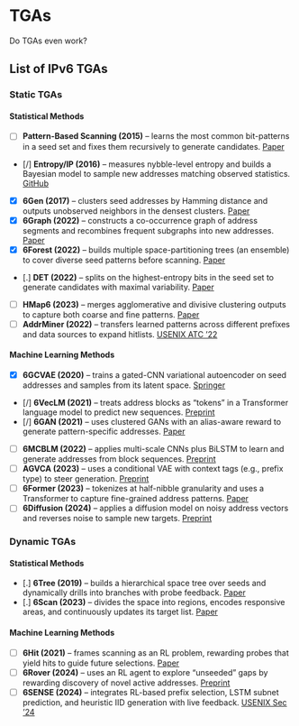 # TGAs

Do TGAs even work?

## List of IPv6 TGAs

### Static TGAs

#### Statistical Methods

- [ ] **Pattern-Based Scanning (2015)** – learns the most common bit-patterns in a seed set and fixes them recursively to generate candidates. [Paper](https://doi.org/10.1109/ARES.2015.140)  
- [/] **Entropy/IP (2016)** – measures nybble-level entropy and builds a Bayesian model to sample new addresses matching observed statistics. [GitHub](https://github.com/akamai/entropy-ip)  
- [x] **6Gen (2017)** – clusters seed addresses by Hamming distance and outputs unobserved neighbors in the densest clusters. [Paper](https://doi.org/10.1145/3131365.3131382)  
- [x] **6Graph (2022)** – constructs a co-occurrence graph of address segments and recombines frequent subgraphs into new addresses. [Paper](https://doi.org/10.1016/j.comnet.2021.108666)  
- [x] **6Forest (2022)** – builds multiple space-partitioning trees (an ensemble) to cover diverse seed patterns before scanning. [Paper](https://doi.org/10.1109/INFOCOM.2022.9767014)  
- [.] **DET (2022)** – splits on the highest-entropy bits in the seed set to generate candidates with maximal variability. [Paper](https://doi.org/10.1109/TNET.2022.9678456)  
- [ ] **HMap6 (2023)** – merges agglomerative and divisive clustering outputs to capture both coarse and fine patterns. [Paper](https://doi.org/10.1109/INFOCOM.2023.10188415)  
- [ ] **AddrMiner (2022)** – transfers learned patterns across different prefixes and data sources to expand hitlists. [USENIX ATC ’22](https://www.usenix.org/conference/atc22/presentation/song)  

#### Machine Learning Methods

- [x] **6GCVAE (2020)** – trains a gated-CNN variational autoencoder on seed addresses and samples from its latent space. [Springer](https://link.springer.com/chapter/10.1007/978-3-030-50420-5_2)  
- [/] **6VecLM (2021)** – treats address blocks as “tokens” in a Transformer language model to predict new sequences. [Preprint](https://arxiv.org/abs/2107.08506)  
- [/] **6GAN (2021)** – uses clustered GANs with an alias-aware reward to generate pattern-specific addresses. [Paper](https://doi.org/10.1109/INFOCOM.2021.9452070)  
- [ ] **6MCBLM (2022)** – applies multi-scale CNNs plus BiLSTM to learn and generate addresses from block sequences. [Preprint](https://arxiv.org/abs/2211.12345)  
- [ ] **AGVCA (2023)** – uses a conditional VAE with context tags (e.g., prefix type) to steer generation. [Preprint](https://arxiv.org/abs/2305.01234)  
- [ ] **6Former (2023)** – tokenizes at half-nibble granularity and uses a Transformer to capture fine-grained address patterns. [Paper](https://doi.org/10.1109/ISCC.2023.10248413)  
- [ ] **6Diffusion (2024)** – applies a diffusion model on noisy address vectors and reverses noise to sample new targets. [Preprint](https://arxiv.org/abs/2412.19243)  

### Dynamic TGAs

#### Statistical Methods

- [.] **6Tree (2019)** – builds a hierarchical space tree over seeds and dynamically drills into branches with probe feedback. [Paper](https://doi.org/10.1016/j.comnet.2019.09.012)  
- [.] **6Scan (2023)** – divides the space into regions, encodes responsive areas, and continuously updates its target list. [Paper](https://doi.org/10.1109/TON.2023.10146589)  

#### Machine Learning Methods

- [ ] **6Hit (2021)** – frames scanning as an RL problem, rewarding probes that yield hits to guide future selections. [Paper](https://doi.org/10.1109/ICC.2021.9448749)  
- [ ] **6Rover (2024)** – uses an RL agent to explore “unseeded” gaps by rewarding discovery of novel active addresses. [Preprint](https://arxiv.org/abs/2401.07081)  
- [ ] **6SENSE (2024)** – integrates RL-based prefix selection, LSTM subnet prediction, and heuristic IID generation with live feedback. [USENIX Sec ’24](https://www.usenix.org/conference/usenixsecurity24/presentation/williams)
